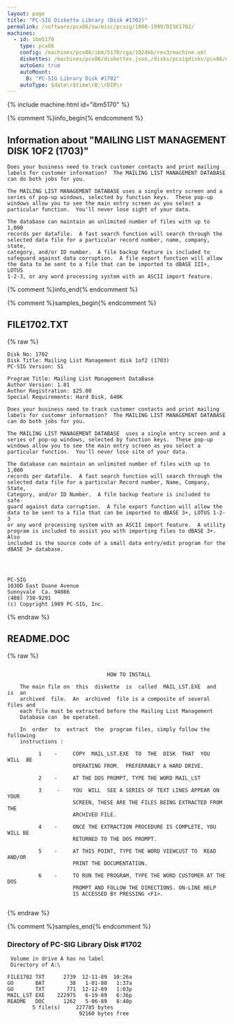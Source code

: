 ```yaml
---
layout: page
title: "PC-SIG Diskette Library (Disk #1702)"
permalink: /software/pcx86/sw/misc/pcsig/1000-1999/DISK1702/
machines:
  - id: ibm5170
    type: pcx86
    config: /machines/pcx86/ibm/5170/cga/1024kb/rev3/machine.xml
    diskettes: /machines/pcx86/diskettes.json,/disks/pcsigdisks/pcx86/diskettes.json
    autoGen: true
    autoMount:
      B: "PC-SIG Library Disk #1702"
    autoType: $date\r$time\rB:\rDIR\r
---
```


{% include machine.html id="ibm5170" %}

{% comment %}info_begin{% endcomment %}

## Information about "MAILING LIST MANAGEMENT DISK 1OF2 (1703)"

    Does your business need to track customer contacts and print mailing
    labels for customer information?  The MAILING LIST MANAGEMENT DATABASE
    can do both jobs for you.
    
    The MAILING LIST MANAGEMENT DATABASE uses a single entry screen and a
    series of pop-up windows, selected by function keys.  These pop-up
    windows allow you to see the main entry screen as you select a
    particular function.  You'll never lose sight of your data.
    
    The database can maintain an unlimited number of files with up to 1,000
    records per datafile.  A fast search function will search through the
    selected data file for a particular record number, name, company,
    state,
    category, and/or ID number.  A file backup feature is included to
    safeguard against data corruption.  A file export function will allow
    the data to be sent to a file that can be imported to dBASE III+, LOTUS
    1-2-3, or any word processing system with an ASCII import feature.
{% comment %}info_end{% endcomment %}

{% comment %}samples_begin{% endcomment %}

## FILE1702.TXT

{% raw %}
```
Disk No: 1702                                                           
Disk Title: Mailing List Management disk 1of2 (1703)                    
PC-SIG Version: S1                                                      
                                                                        
Program Title: Mailing List Management DataBase                         
Author Version: 1.01                                                    
Author Registration: $25.00                                             
Special Requirements: Hard Disk, 640K                                   
                                                                        
Does your business need to track customer contacts and print mailing    
labels for customer information?  The MAILING LIST MANAGEMENT DATABASE  
can do both jobs for you.                                               
                                                                        
The MAILING LIST MANAGEMENT DATABASE  uses a single entry screen and a  
series of pop-up windows, selected by function keys.  These pop-up      
windows allow you to see the main entry screen as you select a          
particular function.  You'll never lose site of your data.              
                                                                        
The database can maintain an unlimited number of files with up to 1,000 
records per datafile.  A fast search function will search through the   
selected data file for a particular Record number, Name, Company, State,
Category, and/or ID Number.  A file backup feature is included to safe- 
guard against data corruption.  A file export function will allow the   
data to be sent to a file that can be imported to dBASE 3+, LOTUS 1-2-3 
or any word processing system with an ASCII import feature.  A utility  
program is included to assist you with importing files to dBASE 3+. Also
included is the source code of a small data entry/edit program for the  
dBASE 3+ database.                                                      
                                                                        
                                                                        
                                                                        
                                                                        
PC-SIG                                                                  
1030D East Duane Avenue                                                 
Sunnyvale  Ca. 94086                                                    
(408) 730-9291                                                          
(c) Copyright 1989 PC-SIG, Inc.                                         
```
{% endraw %}

## README.DOC

{% raw %}
```

                                HOW TO INSTALL

    The main file on  this  diskette  is  called  MAIL_LST.EXE  and  is  an
    archived  file.  An  archived  file is a composite of several files and
    each file must be extracted before the Mailing List Management
    Database can  be operated.

    In  order  to  extract  the  program files, simply follow the following
    instructions :

          1    -     COPY  MAIL_LST.EXE  TO  THE  DISK  THAT  YOU  WILL  BE
                     OPERATING FROM.  PREFERRABLY A HARD DRIVE.

          2    -     AT THE DOS PROMPT, TYPE THE WORD MAIL_LST

          3     -    YOU  WILL  SEE A SERIES OF TEXT LINES APPEAR ON YOUR
                     SCREEN, THESE ARE THE FILES BEING EXTRACTED FROM THE
                     ARCHIVED FILE.

          4    -     ONCE THE EXTRACTION PROCEDURE IS COMPLETE, YOU WILL BE
                     RETURNED TO THE DOS PROMPT.

          5    -     AT THIS POINT, TYPE THE WORD VIEWCUST TO  READ  AND/OR
                     PRINT THE DOCUMENTATION.

          6    -     TO RUN THE PROGRAM, TYPE THE WORD CUSTOMER AT THE DOS
                     PROMPT AND FOLLOW THE DIRECTIONS. ON-LINE HELP
                     IS ACCESSED BY PRESSING <F1>.


```
{% endraw %}

{% comment %}samples_end{% endcomment %}

### Directory of PC-SIG Library Disk #1702

     Volume in drive A has no label
     Directory of A:\

    FILE1702 TXT      2739  12-11-89  10:26a
    GO       BAT        38   1-01-80   1:37a
    GO       TXT       771  12-12-89   1:03p
    MAIL_LST EXE    222975   6-19-89   6:36p
    README   DOC      1262   5-06-89   8:40p
            5 file(s)     227785 bytes
                           92160 bytes free
